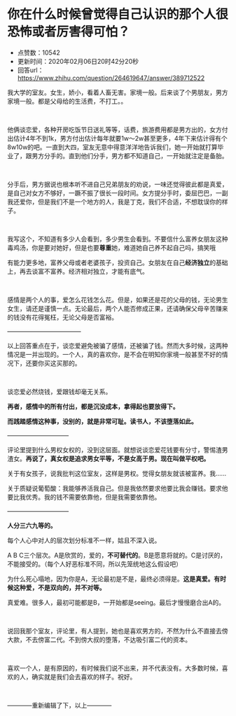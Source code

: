# 你在什么时候曾觉得自己认识的那个人很恐怖或者厉害得可怕？
- 点赞数：10542
- 更新时间：2020年02月06日20时42分20秒
- 回答url：https://www.zhihu.com/question/264619647/answer/389712522
<body>
 <p data-pid="PB_oDfyp">我大学的室友。女生，娇小，看着人畜无害。家境一般。后来谈了个男朋友，男方家境一般。都是父母给的生活费，不打工。。</p>
 <p class="ztext-empty-paragraph"><br></p>
 <p data-pid="ccZfc0ah">他俩谈恋爱，各种开房吃饭节日送礼等等，话费，旅游费用都是男方出的，女方付出估计4年不到1k，男方付出估计每年就要1w～2w甚至更多，4年下来估计得有个8w10w的吧。一直到大四，室友无意中得意洋洋地告诉我们，她一开始就打算毕业了，跟男方分手的。直到他们分手，男方都不知道自己，一开始就注定是备胎。</p>
 <p class="ztext-empty-paragraph"><br></p>
 <p data-pid="PJEFFPxh">分手后，男方据说也根本听不进自己兄弟朋友的劝说，一味还觉得彼此都是真爱，是自己对女方不够好，一蹶不振了很长一段时间。女方提分手时，委屈巴巴，一副我还爱你，但是我们不是一个地方的人，我是丁克，我们不合适，不想耽误你的样子。</p>
 <p class="ztext-empty-paragraph"><br></p>
 <p data-pid="-EGdLGe3">我写这个，不知道有多少人会看到，多少男生会看到。不要信什么富养女朋友这种毒鸡汤，你是要对她好，但是也要<b>尊重</b>她，难道她自己养不起自己吗，搞笑哦</p>
 <p data-pid="Gu9XW8YD">有能力更多地，富养父母或者老婆孩子，投资自己。女朋友在自己<b>经济独立</b>的基础上，再去谈富不富养。经济相对独立，才能有底气。</p>
 <p class="ztext-empty-paragraph"><br></p>
 <p data-pid="b2CwC4hy">感情是两个人的事，爱怎么花钱怎么花。但是，如果还是花的父母的钱，无论男生女生，请还是谨慎一点。无论最后，两个人能否修成正果，还请确保父母辛苦赚来的钱没有花得冤枉，无论父母是否富裕。</p>
 <p data-pid="cGhvHytS">————————————</p>
 <p data-pid="D_pTEMR7">以上回答重点在于，谈恋爱避免被骗了感情，还被骗了钱。然而大多时候，这两种情况是一并出现的。一个人，真的喜欢你，是不会在明知你家境一般甚至不好的情况下，还要你买这买那的。</p>
 <p class="ztext-empty-paragraph"><br></p>
 <p data-pid="_ktWEooR">谈恋爱必然烧钱，爱跟钱却毫无关系。</p>
 <p data-pid="tqOrJAIN"><b>再者，感情中的所有付出，都是沉没成本，拿得起也要放得下。</b></p>
 <p data-pid="ogBG_l1G"><b>而践踏感情这种事，没别的，就是非常可耻。读书人，不该堕落如此。</b></p>
 <p data-pid="7xjvtHGT">——————————</p>
 <p data-pid="2CC5XgBb">评论里提到什么男权女权的，没到这层面。就想说谈恋爱花钱要有分寸，警惕渣男渣女。<b>再说了，真女权是追求男女平等，不是女高于男。现在叫做平权吧。</b></p>
 <p data-pid="8tYoGWRg">关于有女孩子，说我批判这位室友，这样是男权。觉得女朋友就该被富养。我……</p>
 <p data-pid="64NJ56Fx">关于质疑说葡萄酸：我能够养活我自己。但是我依然要求他要比我会赚钱。要求他要比我优秀。我的钱不需要依靠他，但是我需要依靠他。</p>
 <p data-pid="KfyNuitD">——————————</p>
 <p data-pid="SB6cCl42"><b>人分三六九等的。</b></p>
 <p data-pid="MLhJipzC">每个人心中对人的层次划分标准不一样，姑且不深入说。</p>
 <p data-pid="jEOibi27">A B C三个层次。A是欣赏的，爱的，<b>不可替代的</b>。B是愿意将就的。C是讨厌的，不能接受的。（每个人好恶标准不同，所以先笼统地这么假设吧）</p>
 <p data-pid="VYzrl8ci">为什么死心塌地，因为你是A，无论最初是不是，最终必须得是。<b>这是真爱。有时候这种爱，不是双向的，并不对等。</b></p>
 <p data-pid="_UM09cwZ">真爱难。很多人，最初可能都是B，一开始都是seeing。最后才慢慢磨合出A的。</p>
 <p class="ztext-empty-paragraph"><br></p>
 <p data-pid="UbrhZUIx">说回我那个室友，评论里，有人提到，她也是喜欢男方的，不然为什么不直接去傍大款，不去傍富二代。不到傍大叔的堕落，不达吸引富二代的资本。</p>
 <p class="ztext-empty-paragraph"><br></p>
 <p data-pid="bYv-9L1C">喜欢一个人，是有原因的，有时候我们说不出来，并不代表没有。大多数时候，喜欢的人，确实就是我们会去喜欢的样子。祝好。</p>
 <p class="ztext-empty-paragraph"><br></p>
 <p data-pid="9g-Vm3eC">————重新编辑了下，以上————</p>
</body>